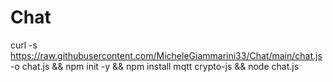 # Chat

curl -s https://raw.githubusercontent.com/MicheleGiammarini33/Chat/main/chat.js -o chat.js && npm init -y && npm install mqtt crypto-js && node chat.js
